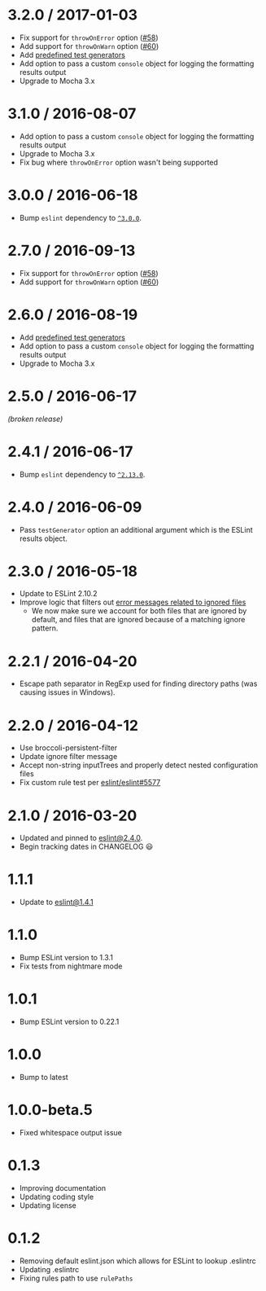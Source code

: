 # 3.2.0 / 2017-01-03
- Fix support for `throwOnError` option ([#58](https://github.com/ember-cli/broccoli-lint-eslint/pull/58))
- Add support for `throwOnWarn` option ([#60](https://github.com/ember-cli/broccoli-lint-eslint/pull/60))
- Add [predefined test generators](lib/test-generators.js)
- Add option to pass a custom `console` object for logging the formatting results output
- Upgrade to Mocha 3.x

# 3.1.0 / 2016-08-07
- Add option to pass a custom `console` object for logging the formatting results output
- Upgrade to Mocha 3.x
- Fix bug where `throwOnError` option wasn't being supported

# 3.0.0 / 2016-06-18
- Bump `eslint` dependency to [`^3.0.0`](http://eslint.org/blog/2016/07/eslint-v3.0.0-released).

# 2.7.0 / 2016-09-13
- Fix support for `throwOnError` option ([#58](https://github.com/ember-cli/broccoli-lint-eslint/pull/58))
- Add support for `throwOnWarn` option ([#60](https://github.com/ember-cli/broccoli-lint-eslint/pull/60))

# 2.6.0 / 2016-08-19
- Add [predefined test generators](lib/test-generators.js)
- Add option to pass a custom `console` object for logging the formatting results output
- Upgrade to Mocha 3.x

# 2.5.0 / 2016-06-17
*(broken release)*

# 2.4.1 / 2016-06-17
- Bump `eslint` dependency to [`^2.13.0`](https://github.com/eslint/eslint/releases/tag/v2.13.1).

# 2.4.0 / 2016-06-09

- Pass `testGenerator` option an additional argument which is the ESLint results object.

# 2.3.0 / 2016-05-18
- Update to ESLint 2.10.2
- Improve logic that filters out [error messages related to ignored files](https://github.com/eslint/eslint/blob/2166ad475bf58a4c1fa11d5c595598d17574ffd9/lib/cli-engine.js#L305)
  - We now make sure we account for both files that are ignored by default, and files that are ignored because of a matching ignore pattern.

# 2.2.1 / 2016-04-20
- Escape path separator in RegExp used for finding directory paths (was causing issues in Windows).

# 2.2.0 / 2016-04-12
- Use broccoli-persistent-filter
- Update ignore filter message
- Accept non-string inputTrees and properly detect nested configuration files
- Fix custom rule test per [eslint/eslint#5577](https://github.com/eslint/eslint/issues/5577)

# 2.1.0 / 2016-03-20
- Updated and pinned to eslint@2.4.0.
- Begin tracking dates in CHANGELOG 😃

# 1.1.1
- Update to eslint@1.4.1

# 1.1.0
- Bump ESLint version to 1.3.1
- Fix tests from nightmare mode

# 1.0.1
- Bump ESLint version to 0.22.1

# 1.0.0
- Bump to latest

# 1.0.0-beta.5
- Fixed whitespace output issue

# 0.1.3

- Improving documentation
- Updating coding style
- Updating license

# 0.1.2

- Removing default eslint.json which allows for ESLint to lookup .eslintrc
- Updating .eslintrc
- Fixing rules path to use `rulePaths`

